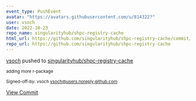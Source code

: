```yaml
---
event_type: PushEvent
avatar: "https://avatars.githubusercontent.com/u/814322?"
user: vsoch
date: 2022-10-23
repo_name: singularityhub/shpc-registry-cache
html_url: https://github.com/singularityhub/shpc-registry-cache/commit/ac15f5da68d848f9da55fb098d97a700f612cfee
repo_url: https://github.com/singularityhub/shpc-registry-cache
---
```


<a href='https://github.com/vsoch' target='_blank'>vsoch</a> pushed to <a href='https://github.com/singularityhub/shpc-registry-cache' target='_blank'>singularityhub/shpc-registry-cache</a>

<small>adding more r-package

Signed-off-by: vsoch <vsoch@users.noreply.github.com></small>

<a href='https://github.com/singularityhub/shpc-registry-cache/commit/ac15f5da68d848f9da55fb098d97a700f612cfee' target='_blank'>View Commit</a>